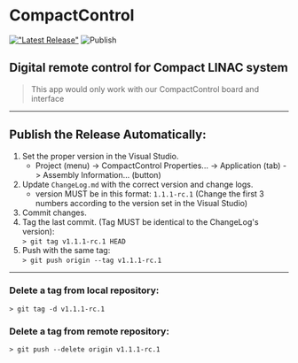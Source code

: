 # CompactControl

[!["Latest Release"](https://img.shields.io/badge/Release-v1.5.5-9cf.svg)](https://github.com/saeeddiscovery/CompactControl/releases/latest)
![Publish](https://github.com/saeeddiscovery/CompactControl/workflows/Publish/badge.svg)

## Digital remote control for Compact LINAC system

> This app would only work with our CompactControl board and interface

-------------------------
## Publish the Release Automatically:

1. Set the proper version in the Visual Studio.
    - Project (menu) -> CompactControl Properties... -> Application (tab) -> Assembly Information... (button)
2. Update ```ChangeLog.md``` with the correct version and change logs.
    - version MUST be in this format: ```1.1.1-rc.1``` (Change the first 3 numbers according to the version set in the Visual Studio)
3. Commit changes.
4. Tag the last commit. (Tag MUST be identical to the ChangeLog's version):  
    ```> git tag v1.1.1-rc.1 HEAD```
5. Push with the same tag:   
    ```> git push origin --tag v1.1.1-rc.1```

-------------------------
### Delete a tag from local repository: 
```> git tag -d v1.1.1-rc.1```
### Delete a tag from remote repository: 
```> git push --delete origin v1.1.1-rc.1```

